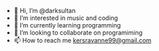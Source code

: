 - 👋 Hi, I’m @darksultan
- 👀 I’m interested in music and coding
- 🌱 I’m currently learning programming
- 💞️ I’m looking to collaborate on programiming
- 📫 How to reach me kersravanne99@gmail.com

<!---
darksultan/darksultan is a ✨ special ✨ repository because its `README.md` (this file) appears on your GitHub profile.
You can click the Preview link to take a look at your changes.
--->
